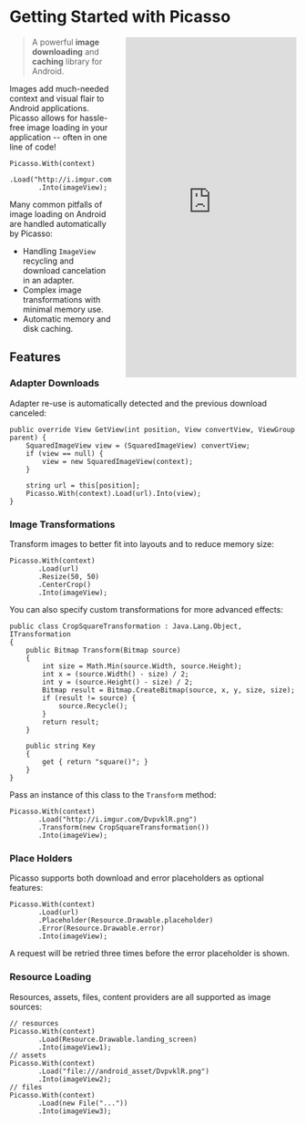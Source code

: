 # Getting Started with Picasso

<iframe src="https://appetize.io/embed/5w3cj57pegnx0av5kkacytd80r?device=nexus5&scale=75&autoplay=true&orientation=portrait&deviceColor=black" 
        width="300px" height="597px" frameborder="0" scrolling="no"
        style="float: right;margin-left:24px;">&nbsp;</iframe>

> A powerful **image downloading** and **caching** library for Android.

Images add much-needed context and visual flair to Android applications.
Picasso allows for hassle-free image loading in your application -- often in one
line of code!

    Picasso.With(context)
           .Load("http://i.imgur.com/DvpvklR.png")
           .Into(imageView);

Many common pitfalls of image loading on Android are handled automatically by
Picasso:

  * Handling `ImageView` recycling and download cancelation in an adapter.
  * Complex image transformations with minimal memory use.
  * Automatic memory and disk caching.

## Features

### Adapter Downloads

Adapter re-use is automatically detected and the previous download canceled:

    public override View GetView(int position, View convertView, ViewGroup parent) {
        SquaredImageView view = (SquaredImageView) convertView;
        if (view == null) {
            view = new SquaredImageView(context);
        }
      
        string url = this[position];
        Picasso.With(context).Load(url).Into(view);
    }

### Image Transformations

Transform images to better fit into layouts and to reduce memory size:

    Picasso.With(context)
           .Load(url)
           .Resize(50, 50)
           .CenterCrop()
           .Into(imageView);

You can also specify custom transformations for more advanced effects:

    public class CropSquareTransformation : Java.Lang.Object, ITransformation
    {
        public Bitmap Transform(Bitmap source)
        {
            int size = Math.Min(source.Width, source.Height);
            int x = (source.Width() - size) / 2;
            int y = (source.Height() - size) / 2;
            Bitmap result = Bitmap.CreateBitmap(source, x, y, size, size);
            if (result != source) {
                source.Recycle();
            }
            return result;
        }
    
        public string Key
        {
            get { return "square()"; } 
        }
    }

Pass an instance of this class to the `Transform` method:

    Picasso.With(context)
           .Load("http://i.imgur.com/DvpvklR.png")
           .Transform(new CropSquareTransformation())
           .Into(imageView);

### Place Holders

Picasso supports both download and error placeholders as optional features:

    Picasso.With(context)
           .Load(url)
           .Placeholder(Resource.Drawable.placeholder)
           .Error(Resource.Drawable.error)
           .Into(imageView);

A request will be retried three times before the error placeholder is shown.

### Resource Loading

Resources, assets, files, content providers are all supported as image
sources:

    // resources
    Picasso.With(context)
           .Load(Resource.Drawable.landing_screen)
           .Into(imageView1);
    // assets
    Picasso.With(context)
           .Load("file:///android_asset/DvpvklR.png")
           .Into(imageView2);
    // files
    Picasso.With(context)
           .Load(new File("..."))
           .Into(imageView3);
